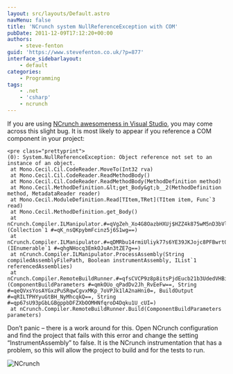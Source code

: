 ```yaml
---
layout: src/layouts/Default.astro
navMenu: false
title: 'NCrunch system NullReferenceException with COM'
pubDate: 2011-12-09T17:12:20+00:00
authors:
    - steve-fenton
guid: 'https://www.stevefenton.co.uk/?p=877'
interface_sidebarlayout:
    - default
categories:
    - Programming
tags:
    - .net
    - 'csharp'
    - ncrunch
---
```


If you are using [NCrunch awesomeness in Visual Studio](/2011/12/Some-Handy-NCrunch-Tips/), you may come across this slight bug. It is most likely to appear if you reference a COM component in your project:

```
<pre class="prettyprint">
(0): System.NullReferenceException: Object reference not set to an instance of an object.
 at Mono.Cecil.Cil.CodeReader.MoveTo(Int32 rva)
 at Mono.Cecil.Cil.CodeReader.ReadMethodBody()
 at Mono.Cecil.Cil.CodeReader.ReadMethodBody(MethodDefinition method)
 at Mono.Cecil.MethodDefinition.&lt;get_Body&gt;b__2(MethodDefinition method, MetadataReader reader)
 at Mono.Cecil.ModuleDefinition.Read[TItem,TRet](TItem item, Func`3 read)
 at Mono.Cecil.MethodDefinition.get_Body()
 at nCrunch.Compiler.ILManipulator.#=qVgZeh_Xo4G8OazbHXUj$HZZ4k875wM5nD3bVlbELkuc=(Collection`1 #=qK_nsQKpybmFcinz5j6S1wg==)
 at nCrunch.Compiler.ILManipulator.#=qDMRbu14rmiUliyk77s6YE39JKJojc8PFBwrtQadFj6E=(IEnumerable`1 #=qhgNHocq3EmkOJuAn3tZE7g==)
 at nCrunch.Compiler.ILManipulator.ProcessAssembly(String compiledAssemblyFilePath, Boolean instrumentAssembly, IList`1 referencedAssemblies)
 at nCrunch.Compiler.RemoteBuildRunner.#=qfsCVCP9z8p8itsPjdEucb21b3UdedVHBi8gsF76Ddpw=(ComponentBuildParameters #=qmkOUo_qPadDv2Jh_RvEeFw==, String #=qeQVxsYosAYGxzPuSRqwCgvxMKp_7oVPJk1lA2naHni0=, BuildOutput #=qRILTPHYyuGtBH_NyMhcqkQ==, String #=qp67sU93pGbLGBgppbDFZXbOOMHNfqroD4Dqku1U_cUI=)
 at nCrunch.Compiler.RemoteBuildRunner.Build(ComponentBuildParameters parameters)
```
Don’t panic – there is a work around for this. Open NCrunch configuration and find the project that fails with this error and change the setting “InstrumentAssembly” to false. It is the NCrunch instrumentation that has a problem, so this will allow the project to build and for the tests to run.

![NCrunch](/img/2015/07/NCrunchInstrumentationSetting.jpg)